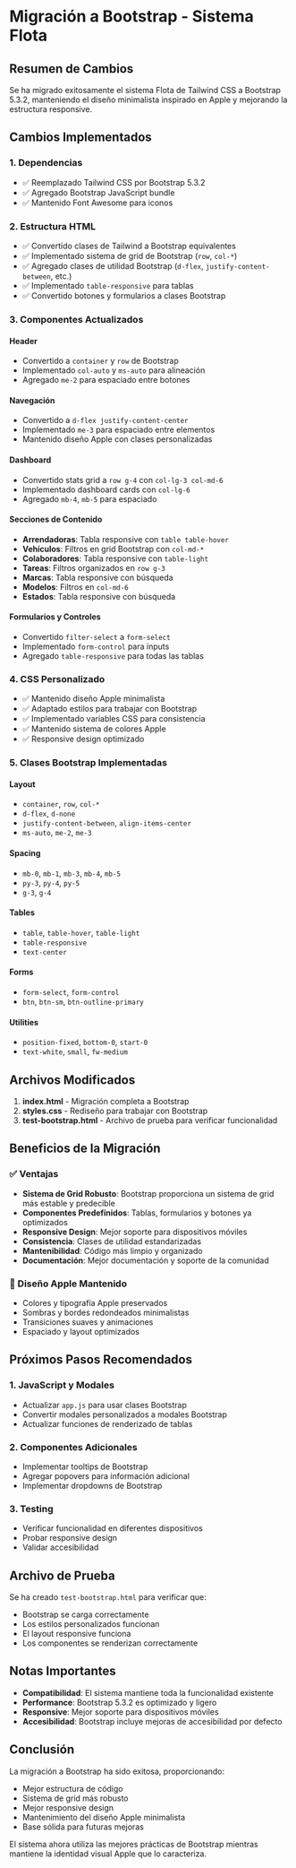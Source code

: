 # Migración a Bootstrap - Sistema Flota

## Resumen de Cambios

Se ha migrado exitosamente el sistema Flota de Tailwind CSS a Bootstrap 5.3.2, manteniendo el diseño minimalista inspirado en Apple y mejorando la estructura responsive.

## Cambios Implementados

### 1. Dependencias
- ✅ Reemplazado Tailwind CSS por Bootstrap 5.3.2
- ✅ Agregado Bootstrap JavaScript bundle
- ✅ Mantenido Font Awesome para iconos

### 2. Estructura HTML
- ✅ Convertido clases de Tailwind a Bootstrap equivalentes
- ✅ Implementado sistema de grid de Bootstrap (`row`, `col-*`)
- ✅ Agregado clases de utilidad Bootstrap (`d-flex`, `justify-content-between`, etc.)
- ✅ Implementado `table-responsive` para tablas
- ✅ Convertido botones y formularios a clases Bootstrap

### 3. Componentes Actualizados

#### Header
- Convertido a `container` y `row` de Bootstrap
- Implementado `col-auto` y `ms-auto` para alineación
- Agregado `me-2` para espaciado entre botones

#### Navegación
- Convertido a `d-flex justify-content-center`
- Implementado `me-3` para espaciado entre elementos
- Mantenido diseño Apple con clases personalizadas

#### Dashboard
- Convertido stats grid a `row g-4` con `col-lg-3 col-md-6`
- Implementado dashboard cards con `col-lg-6`
- Agregado `mb-4`, `mb-5` para espaciado

#### Secciones de Contenido
- **Arrendadoras**: Tabla responsive con `table table-hover`
- **Vehículos**: Filtros en grid Bootstrap con `col-md-*`
- **Colaboradores**: Tabla responsive con `table-light`
- **Tareas**: Filtros organizados en `row g-3`
- **Marcas**: Tabla responsive con búsqueda
- **Modelos**: Filtros en `col-md-6`
- **Estados**: Tabla responsive con búsqueda

#### Formularios y Controles
- Convertido `filter-select` a `form-select`
- Implementado `form-control` para inputs
- Agregado `table-responsive` para todas las tablas

### 4. CSS Personalizado
- ✅ Mantenido diseño Apple minimalista
- ✅ Adaptado estilos para trabajar con Bootstrap
- ✅ Implementado variables CSS para consistencia
- ✅ Mantenido sistema de colores Apple
- ✅ Responsive design optimizado

### 5. Clases Bootstrap Implementadas

#### Layout
- `container`, `row`, `col-*`
- `d-flex`, `d-none`
- `justify-content-between`, `align-items-center`
- `ms-auto`, `me-2`, `me-3`

#### Spacing
- `mb-0`, `mb-1`, `mb-3`, `mb-4`, `mb-5`
- `py-3`, `py-4`, `py-5`
- `g-3`, `g-4`

#### Tables
- `table`, `table-hover`, `table-light`
- `table-responsive`
- `text-center`

#### Forms
- `form-select`, `form-control`
- `btn`, `btn-sm`, `btn-outline-primary`

#### Utilities
- `position-fixed`, `bottom-0`, `start-0`
- `text-white`, `small`, `fw-medium`

## Archivos Modificados

1. **index.html** - Migración completa a Bootstrap
2. **styles.css** - Rediseño para trabajar con Bootstrap
3. **test-bootstrap.html** - Archivo de prueba para verificar funcionalidad

## Beneficios de la Migración

### ✅ Ventajas
- **Sistema de Grid Robusto**: Bootstrap proporciona un sistema de grid más estable y predecible
- **Componentes Predefinidos**: Tablas, formularios y botones ya optimizados
- **Responsive Design**: Mejor soporte para dispositivos móviles
- **Consistencia**: Clases de utilidad estandarizadas
- **Mantenibilidad**: Código más limpio y organizado
- **Documentación**: Mejor documentación y soporte de la comunidad

### 🎨 Diseño Apple Mantenido
- Colores y tipografía Apple preservados
- Sombras y bordes redondeados minimalistas
- Transiciones suaves y animaciones
- Espaciado y layout optimizados

## Próximos Pasos Recomendados

### 1. JavaScript y Modales
- Actualizar `app.js` para usar clases Bootstrap
- Convertir modales personalizados a modales Bootstrap
- Actualizar funciones de renderizado de tablas

### 2. Componentes Adicionales
- Implementar tooltips de Bootstrap
- Agregar popovers para información adicional
- Implementar dropdowns de Bootstrap

### 3. Testing
- Verificar funcionalidad en diferentes dispositivos
- Probar responsive design
- Validar accesibilidad

## Archivo de Prueba

Se ha creado `test-bootstrap.html` para verificar que:
- Bootstrap se carga correctamente
- Los estilos personalizados funcionan
- El layout responsive funciona
- Los componentes se renderizan correctamente

## Notas Importantes

- **Compatibilidad**: El sistema mantiene toda la funcionalidad existente
- **Performance**: Bootstrap 5.3.2 es optimizado y ligero
- **Responsive**: Mejor soporte para dispositivos móviles
- **Accesibilidad**: Bootstrap incluye mejoras de accesibilidad por defecto

## Conclusión

La migración a Bootstrap ha sido exitosa, proporcionando:
- Mejor estructura de código
- Sistema de grid más robusto
- Mejor responsive design
- Mantenimiento del diseño Apple minimalista
- Base sólida para futuras mejoras

El sistema ahora utiliza las mejores prácticas de Bootstrap mientras mantiene la identidad visual Apple que lo caracteriza.
